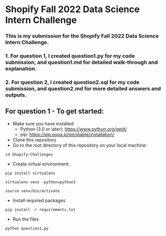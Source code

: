 # Shopify Fall 2022 Data Science Intern Challenge
### This is my submission for the Shopify Fall 2022 Data Science Intern Challenge. 

### 1. For question 1, I created question1.py for my code submission, and question1.md for detailed walk-through and explanation. 

### 2. For question 2, I created question2.sql for my code submission, and question2.md for more detailed answers and outputs.

## For question 1 - To get started:
* Make sure you have installed
    - Python (3.0 or later): https://www.python.org/getit/ 
    - pip: https://pip.pypa.io/en/stable/installation/
* Clone this repository
* Go to the root directory of this repository on your local machine:
```
cd Shopify-Challenges
```

* Create virtual environment: 
```
pip install virtualenv

virtualenv venv -python=python3

source venv/bin/activate
```
* Install required packages
```
pip install -r requirements.txt
```
* Run the files
```
python question1.py
```